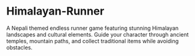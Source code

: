 # Himalayan-Runner
A Nepali themed endless runner game featuring stunning Himalayan landscapes and cultural elements. Guide your character through ancient temples, mountain paths, and collect traditional items while avoiding obstacles.
